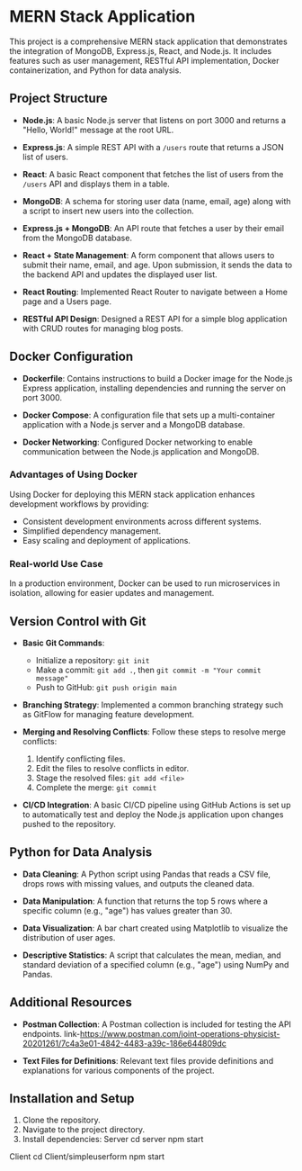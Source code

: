 

# MERN Stack Application

This project is a comprehensive MERN stack application that demonstrates the integration of MongoDB, Express.js, React, and Node.js. It includes features such as user management, RESTful API implementation, Docker containerization, and Python for data analysis.

## Project Structure

- **Node.js**: A basic Node.js server that listens on port 3000 and returns a "Hello, World!" message at the root URL.
  
- **Express.js**: A simple REST API with a `/users` route that returns a JSON list of users.

- **React**: A basic React component that fetches the list of users from the `/users` API and displays them in a table.

- **MongoDB**: A schema for storing user data (name, email, age) along with a script to insert new users into the collection.

- **Express.js + MongoDB**: An API route that fetches a user by their email from the MongoDB database.

- **React + State Management**: A form component that allows users to submit their name, email, and age. Upon submission, it sends the data to the backend API and updates the displayed user list.

- **React Routing**: Implemented React Router to navigate between a Home page and a Users page.

- **RESTful API Design**: Designed a REST API for a simple blog application with CRUD routes for managing blog posts.

## Docker Configuration

- **Dockerfile**: Contains instructions to build a Docker image for the Node.js Express application, installing dependencies and running the server on port 3000.

- **Docker Compose**: A configuration file that sets up a multi-container application with a Node.js server and a MongoDB database.

- **Docker Networking**: Configured Docker networking to enable communication between the Node.js application and MongoDB.

### Advantages of Using Docker
Using Docker for deploying this MERN stack application enhances development workflows by providing:
- Consistent development environments across different systems.
- Simplified dependency management.
- Easy scaling and deployment of applications.

### Real-world Use Case
In a production environment, Docker can be used to run microservices in isolation, allowing for easier updates and management.

## Version Control with Git

- **Basic Git Commands**: 
  - Initialize a repository: `git init`
  - Make a commit: `git add .`, then `git commit -m "Your commit message"`
  - Push to GitHub: `git push origin main`

- **Branching Strategy**: Implemented a common branching strategy such as GitFlow for managing feature development.

- **Merging and Resolving Conflicts**: Follow these steps to resolve merge conflicts:
  1. Identify conflicting files.
  2. Edit the files to resolve conflicts in editor.
  3. Stage the resolved files: `git add <file>`
  4. Complete the merge: `git commit`

- **CI/CD Integration**: A basic CI/CD pipeline using GitHub Actions is set up to automatically test and deploy the Node.js application upon changes pushed to the repository.

## Python for Data Analysis

- **Data Cleaning**: A Python script using Pandas that reads a CSV file, drops rows with missing values, and outputs the cleaned data.

- **Data Manipulation**: A function that returns the top 5 rows where a specific column (e.g., "age") has values greater than 30.

- **Data Visualization**: A bar chart created using Matplotlib to visualize the distribution of user ages.

- **Descriptive Statistics**: A script that calculates the mean, median, and standard deviation of a specified column (e.g., "age") using NumPy and Pandas.

## Additional Resources

- **Postman Collection**: A Postman collection is included for testing the API endpoints.
link-https://www.postman.com/joint-operations-physicist-20201261/7c4a3e01-4842-4483-a39c-186e644809dc


- **Text Files for Definitions**: Relevant text files provide definitions and explanations for various components of the project.

## Installation and Setup

1. Clone the repository.
2. Navigate to the project directory.
3. Install dependencies:
 Server
   cd server 
   npm start
 
Client 
cd Client/simpleuserform
npm start 
